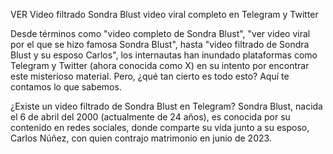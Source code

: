 VER Video filtrado Sondra Blust video viral completo en Telegram y Twitter

Desde términos como "video completo de Sondra Blust", "ver video viral por el que se hizo famosa Sondra Blust", hasta "video filtrado de Sondra Blust y su esposo Carlos", los internautas han inundado plataformas como Telegram y Twitter (ahora conocida como X) en su intento por encontrar este misterioso material. Pero, ¿qué tan cierto es todo esto? Aquí te contamos lo que sabemos.

¿Existe un video filtrado de Sondra Blust en Telegram? Sondra Blust, nacida el 6 de abril del 2000 (actualmente de 24 años), es conocida por su contenido en redes sociales, donde comparte su vida junto a su esposo, Carlos Núñez, con quien contrajo matrimonio en junio de 2023.
